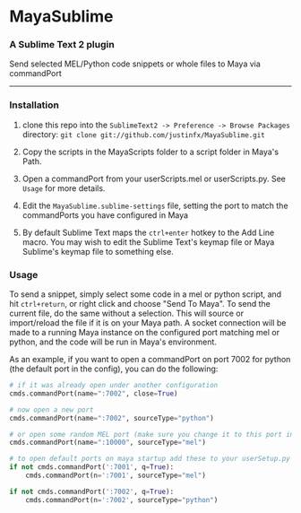 # MayaSublime
### A Sublime Text 2 plugin

Send selected MEL/Python code snippets or whole files to Maya via commandPort

----------

### Installation

1. clone this repo into the `SublimeText2 -> Preference -> Browse Packages` directory:
`git clone git://github.com/justinfx/MayaSublime.git`

2. Copy the scripts in the MayaScripts folder to a script folder in Maya's Path.

3. Open a commandPort from your userScripts.mel or userScripts.py.  See `Usage` for more details.

4. Edit the `MayaSublime.sublime-settings` file, setting the port to match the commandPorts you have configured in Maya

5. By default Sublime Text maps the `ctrl+enter` hotkey to the Add Line macro. You may wish to edit the Sublime Text's
keymap file or Maya Sublime's keymap file to something else.

### Usage

To send a snippet, simply select some code in a mel or python script, and hit `ctrl+return`, or right click and choose "Send To Maya".
To send the current file, do the same without a selection. This will source or import/reload the file if it is on your Maya path.
A socket connection will be made to a running Maya instance on the configured port matching mel or python, and the code will be
run in Maya's environment.

As an example, if you want to open a commandPort on port 7002 for python (the default port in the config), you can do the following:

```python
# if it was already open under another configuration
cmds.commandPort(name=":7002", close=True)

# now open a new port
cmds.commandPort(name=":7002", sourceType="python")

# or open some random MEL port (make sure you change it to this port in your config file)
cmds.commandPort(name=":10000", sourceType="mel")

# to open default ports on maya startup add these to your userSetup.py
if not cmds.commandPort(':7001', q=True):
    cmds.commandPort(n=':7001', sourceType="mel")

if not cmds.commandPort(':7002', q=True):
    cmds.commandPort(n=':7002', sourceType="python")

```
